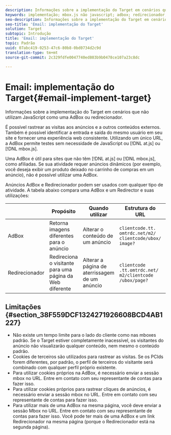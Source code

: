 ```yaml
---
description: Informações sobre a implementação do Target em cenários que não utilizam JavaScript como uma AdBox ou redirecionador.
keywords: implementação; mbox.js não javascript; adbox; redirecionador; mbox
seo-description: Informações sobre a implementação do Target em cenários que não utilizam JavaScript como uma AdBox ou redirecionador.
seo-title: 'Email: implementação do Target'
solution: Target
subtopic: Introdução
title: 'Email: implementação do Target'
topic: Padrão
uuid: 07abc419-0253-47c6-80b8-0bd0734d2c9d
translation-type: tm+mt
source-git-commit: 2c329fdfe0047740ed803b9b0478ce107a23c8dc

---
```



# Email: implementação do Target{#email-implement-target}

Informações sobre a implementação do Target em cenários que não utilizam JavaScript como uma AdBox ou redirecionador.

É possível rastrear as visitas aos anúncios e a outros conteúdos externos. Também é possível identificar a entrada e saída do mesmo usuário em seu site e fornecer uma experiência web consistente. Utilizando um único URL, a AdBox permite testes sem necessidade de JavaScript ou [!DNL at.js] ou [!DNL mbox.js].

Uma AdBox é útil para sites que não têm [!DNL at.js] ou [!DNL mbox.js], como afiliadas. Se sua atividade requer anúncios dinâmicos (por exemplo, você deseja exibir um produto deixado no carrinho de compras em um anúncio), não é possível utilizar uma AdBox.

Anúncios AdBox e Redirecionador podem ser usados com qualquer tipo de atividade. A tabela abaixo compara uma AdBox e um Redirector e suas utilizações:

|  | Propósito | Quando utilizar | Estrutura do URL | Tipo de oferta | Conteúdo da oferta |
|--- |--- |--- |--- |--- |--- |
| AdBox | Retorna imagens diferentes para o anúncio | Alterar o conteúdo de um anúncio | `clientcode​.tt.​omtrdc​.net/​m2​/​clientcode/ubox/​image?` | oferta de redirecionamento | URL de uma imagem |
| Redirecionador | Redireciona o visitante para uma página da Web diferente | Alterar a página de aterrissagem de um anúncio | `clientcode​.tt.omtrdc.net/​m2/clientcode​/ubox/page?` | oferta de redirecionamento | URL de uma página |

## Limitações {#section_38F559DCF1324271926608BCD4AB1227}

* Não existe um tempo limite para o lado do cliente como nas mboxes padrão. Se o Target estiver completamente inacessível, os visitantes do anúncio não visualizarão qualquer conteúdo, nem mesmo o conteúdo padrão.
* Cookies de terceiros são utilizados para rastrear as visitas. Se os PCIds forem diferentes, por padrão, o perfil de terceiros do visitante será combinado com qualquer perfil próprio existente.
* Para utilizar cookies próprios na AdBox, é necessário enviar a sessão mbox no URL. Entre em contato com seu representante de contas para fazer isso.
* Para utilizar cookies próprios para rastrear cliques de anúncios, é necessário enviar a sessão mbox no URL. Entre em contato com seu representante de contas para fazer isso.
* Para utilizar mais de uma AdBox na mesma página, você deve enviar a sessão Mbox no URL. Entre em contato com seu representante de contas para fazer isso. Você pode ter mais de uma AdBox e um link Redirecionador na mesma página (porque o Redirecionador está na segunda página).

